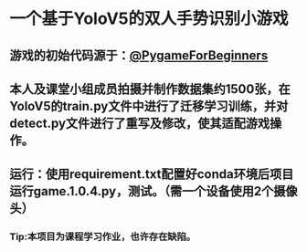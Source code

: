 # 一个基于YoloV5的双人手势识别小游戏
## 游戏的初始代码源于：[@PygameForBeginners](https://github.com/techwithtim/PygameForBeginners)
## 本人及课堂小组成员拍摄并制作数据集约1500张，在YoloV5的train.py文件中进行了迁移学习训练，并对detect.py文件进行了重写及修改，使其适配游戏操作。
## 运行：使用requirement.txt配置好conda环境后项目运行game.1.0.4.py，测试。（需一个设备使用2个摄像头）
### Tip:本项目为课程学习作业，也许存在缺陷。
